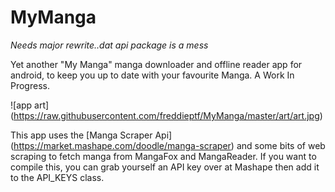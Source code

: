 # MyManga 
*Needs major rewrite..dat api package is a mess*

Yet another "My Manga" manga downloader and offline reader app for android, to keep you up to date with
your favourite Manga. A Work In Progress.

![app art] (https://raw.githubusercontent.com/freddieptf/MyManga/master/art/art.jpg)

This app uses the [Manga Scraper Api] (https://market.mashape.com/doodle/manga-scraper) and some bits of web scraping 
to fetch manga from MangaFox and MangaReader. If you want to compile this, you can grab yourself an API key 
over at Mashape then add it to the API_KEYS class.
